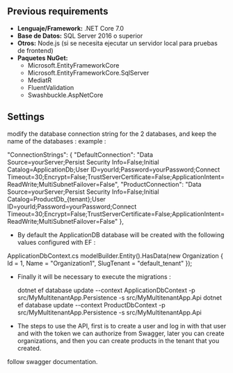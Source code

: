 ## Previous requirements

- **Lenguaje/Framework:** .NET Core 7.0
- **Base de Datos:** SQL Server 2016 o superior
- **Otros:** Node.js (si se necesita ejecutar un servidor local para pruebas de frontend)
- **Paquetes NuGet:**
  - Microsoft.EntityFrameworkCore
  - Microsoft.EntityFrameworkCore.SqlServer
  - MediatR
  - FluentValidation
  - Swashbuckle.AspNetCore

## Settings
modify the database connection string for the 2 databases, and keep the name of the databases :
example :

  "ConnectionStrings": {
    "DefaultConnection": "Data Source=yourServer;Persist Security Info=False;Initial Catalog=ApplicationDb;User ID=yourId;Password=yourPassword;Connect Timeout=30;Encrypt=False;TrustServerCertificate=False;ApplicationIntent=ReadWrite;MultiSubnetFailover=False",
    "ProductConnection": "Data Source=yourServer;Persist Security Info=False;Initial Catalog=ProductDb_{tenant};User ID=yourId;Password=yourPassword;Connect Timeout=30;Encrypt=False;TrustServerCertificate=False;ApplicationIntent=ReadWrite;MultiSubnetFailover=False"
  },

  
- By default the ApplicationDB database will be created with the following values ​​configured with EF :

ApplicationDbContext.cs
   modelBuilder.Entity<Organization>().HasData(new Organization { Id = 1, Name = "Organization1", SlugTenant = "default_tenant" });

- Finally it will be necessary to execute the migrations :


  dotnet ef database update --context ApplicationDbContext -p src/MyMultitenantApp.Persistence -s src/MyMultitenantApp.Api
  dotnet ef database update --context ProductDbContext -p src/MyMultitenantApp.Persistence -s src/MyMultitenantApp.Api

- The steps to use the API, first is to create a user and log in with that user and with the token we can authorize from Swagger, later you can create organizations, and then you can create products in the tenant that you created.

follow swagger documentation.
